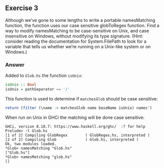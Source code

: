 ## Exercise 3

Although we’ve gone to some lengths to write a portable namesMatching function, the function uses our case sensitive globToRegex function. Find a way to modify namesMatching to be case-sensitive on Unix, and case insensitive on Windows, without modifying its type signature. (Hint: consider reading the documentation for System.FilePath to look for a variable that tells us whether we’re running on a Unix-like system or on Windows.)

### Answer

Added to `Glob.hs` the function `isUnix`:

```haskell
isUnix :: Bool
isUnix = pathSeparator == '/'
```

This function is used to determine if `matchesGlob` should be case sensitive:

```haskell
return (filter (\name -> matchesGlob name baseName isUnix) names')
```

When run on Unix in GHCi the matching will be done case sensitive:

```ghci
GHCi, version 8.10.7: https://www.haskell.org/ghc/  :? for help
Prelude> :l Glob.hs 
[1 of 2] Compiling GlobRegex        ( GlobRegex.hs, interpreted )
[2 of 2] Compiling Glob             ( Glob.hs, interpreted )
Ok, two modules loaded.
*Glob> namesMatching "Glob.hs"
["Glob.hs"]
*Glob> namesMatching "glob.hs"
[]
```